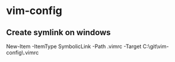 # vim-config

## Create symlink on windows
New-Item -ItemType SymbolicLink -Path .vimrc -Target C:\git\vim-config\\.vimrc
